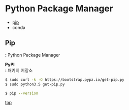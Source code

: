 # Python Package Manager

- [pip](#pip)
- conda



## Pip
: Python Package Manager  

**PyPI**  
: 패키지 저장소  


```bash
$ sudo curl -k -O https://bootstrap.pypa.io/get-pip.py
$ sudo python3.5 get-pip.py

$ pip --version
```



[top](#)
